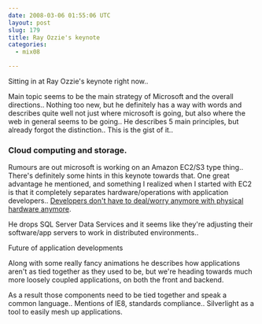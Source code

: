 ```yaml
---
date: 2008-03-06 01:55:06 UTC
layout: post
slug: 179
title: Ray Ozzie's keynote
categories:
  - mix08

---
```

<p>Sitting in at Ray Ozzie's keynote right now..</p>

<p>Main topic seems to be the main strategy of Microsoft and the overall directions.. Nothing too new, but he definitely has a way with words and describes quite well not just where microsoft is going, but also where the web in general seems to be going.. He describes 5 main principles, but already forgot the distinction.. This is the gist of it..</p>

<h3>Cloud computing and storage.</h3>

<p>Rumours are out microsoft is working on an Amazon EC2/S3 type thing.. There's definitely some hints in this keynote towards that. One great advantage he mentioned, and something I realized when I started with EC2 is that it completely separates hardware/operations with application developers.. <a href="http://en.wikipedia.org/wiki/Utility_computing">Developers don't have to deal/worry anymore with physical hardware anymore</a>.</p>

<p>He drops SQL Server Data Services and it seems like they're adjusting their software/app servers to work in distributed environments..</P

<h3>Future of application developments</h3>

<p>Along with some really fancy animations he describes how applications aren't as tied together as they used to be, but we're heading towards much more loosely coupled applications, on both the front and backend.</p>

<p>As a result those components need to be tied together and speak a common language.. Mentions of IE8, standards compliance.. Silverlight as a tool to easily mesh up applications.</p>
